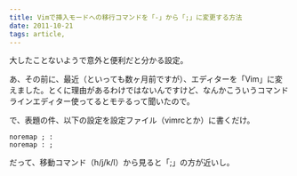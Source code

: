 ```yaml
---
title: Vimで挿入モードへの移行コマンドを「-」から「;」に変更する方法
date: 2011-10-21
tags: article,
---
```

大したことないようで意外と便利だと分かる設定。

<!--more-->

あ、その前に、最近（といっても数ヶ月前ですが）、エディターを「Vim」に変えました。とくに理由があるわけではないんですけど、なんかこういうコマンドラインエディター使ってるとモテるって聞いたので。

で、表題の件、以下の設定を設定ファイル（vimrcとか）に書くだけ。

```vim
noremap ; :
noremap : ;
```

だって、移動コマンド（h/j/k/l）から見ると「;」の方が近いし。